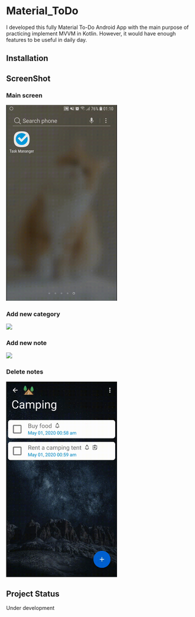 # Material_ToDo

I developed this fully Material To-Do Android App with the main purpose of practicing implement MVVM in Kotlin. However, it would have enough features to be useful in daily day.

## Installation

## ScreenShot

### Main screen
<img src="https://github.com/pduy99/Material_ToDo/blob/master/Demo/main_screen.gif?raw=true" width = "300">

### Add new category
<img src="https://github.com/pduy99/Material_ToDo/blob/master/Demo/add_category.gif?raw=true" width = "300">

### Add new note
<img src="https://github.com/pduy99/Material_ToDo/blob/master/Demo/add_note.gif?raw=true" width = "300">

### Delete notes
<img src="https://github.com/pduy99/Material_ToDo/blob/master/Demo/delete_note.gif?raw=true" width = "300">

## Project Status
Under development
